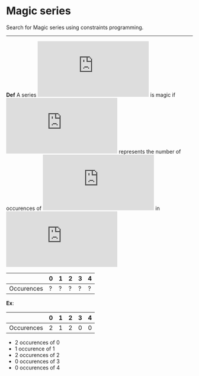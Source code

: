 # Magic series

Search for Magic series using constraints programming.

----------------------

__Def__ A series ![Series](https://latex.codecogs.com/gif.latex?S%3D%28S_0%2C%20S_1%2C%20...%2C%20S_n%29) is magic if ![S_i](https://latex.codecogs.com/gif.latex?S_i) represents the number of occurences of ![i](https://latex.codecogs.com/gif.latex?i) in ![S](https://latex.codecogs.com/gif.latex?S)


|   | 0 | 1 | 2 | 3 | 4 |
|---|---|---|---|---|---|
|Occurences| ? | ? | ? | ? | ? |

**Ex**:

|   | 0 | 1 | 2 | 3 | 4 |
|---|---|---|---|---|---|
|Occurences| 2 | 1 | 2 | 0 | 0 |

 - 2 occurences of 0
 - 1 occurence  of 1
 - 2 occurences of 2
 - 0 occurences of 3
 - 0 occurences of 4
